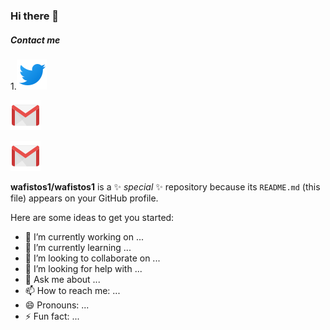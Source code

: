 ### Hi there 👋
##### Contact me

1.[![](./images/twitter.png)]('https://twitter.com/wafi_Mameri')

 [![Twitter](./images/gmail.png)]('https://twitter.com/wafi_Mameri')

[![](./images/gmail.png)](http://i.stack.imgur.com/vwxyz.png)

[lk]: ./images/linkedin.png "Wafi LinkedIn"
[gl]: ./images/gmail.png "Wafi Gmail"
[tw]: ./images/twitter.png "Wafi Twitter"


**wafistos1/wafistos1** is a ✨ _special_ ✨ repository because its `README.md` (this file) appears on your GitHub profile.

Here are some ideas to get you started:

- 🔭 I’m currently working on ...
- 🌱 I’m currently learning ...
- 👯 I’m looking to collaborate on ...
- 🤔 I’m looking for help with ...
- 💬 Ask me about ...
- 📫 How to reach me: ...
- 😄 Pronouns: ...
- ⚡ Fun fact: ...

